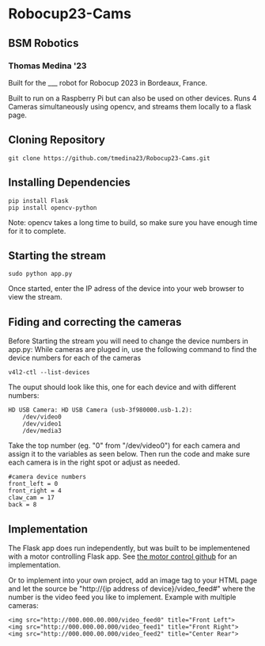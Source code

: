 # Robocup23-Cams
## BSM Robotics
### Thomas Medina '23

Built for the ___ robot for Robocup 2023 in Bordeaux, France.

Built to run on a Raspberry Pi but can also be used on other devices.
Runs 4 Cameras simultaneously using opencv, and streams them locally to a flask page.

## Cloning Repository

```
git clone https://github.com/tmedina23/Robocup23-Cams.git
```

## Installing Dependencies

```
pip install Flask
pip install opencv-python
```
Note: opencv takes a long time to build, so make sure you have enough time for it to complete.

## Starting the stream

```
sudo python app.py
```
Once started, enter the IP adress of the device into your web browser to view the stream.

## Fiding and correcting the cameras

Before Starting the stream you will need to change the device numbers in app.py:
While cameras are pluged in, use the following command to find the device numbers for each of the cameras
```
v4l2-ctl --list-devices
```
The ouput should look like this, one for each device and with different numbers:
```
HD USB Camera: HD USB Camera (usb-3f980000.usb-1.2):
	/dev/video0
	/dev/video1
	/dev/media3
```
Take the top number (eg. "0" from "/dev/video0") for each camera and assign it to the variables as seen below. Then run the code and make sure each camera is in the right spot or adjust as needed.
```
#camera device numbers
front_left = 0
front_right = 4
claw_cam = 17
back = 8
```

## Implementation

The Flask app does run independently, but was built to be implementened with a motor controlling Flask app. See [the motor control github](https://github.com/vcoppo23/Robocup) for an implementation.

Or to implement into your own project, add an image tag to your HTML page and let the source be "http://{ip address of device}/video_feed#" where the number is the video feed you like to implement. Example with multiple cameras:
```
<img src="http://000.000.00.000/video_feed0" title="Front Left">
<img src="http://000.000.00.000/video_feed1" title="Front Right">
<img src="http://000.000.00.000/video_feed2" title="Center Rear">
```
